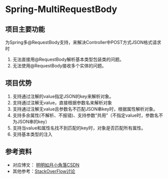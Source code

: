 # Spring-MultiRequestBody
## 项目主要功能
为Spring多@RequestBody支持，来解决Controller中POST方式JSON格式请求时
1. 无法直接用@RequestBody解析基本类型包装类的问题。
2. 无法使用@RequestBody接收多个实体的问题。

## 项目优势
1. 支持通过注解的value指定JSON的key来解析对象。
2. 支持通过注解无value，直接根据参数名来解析对象
3. 支持通过注解无value且参数名不匹配JSON串key时，根据属性解析对象。
4. 支持多余属性(不解析、不报错)、支持参数“共用”（不指定value时，参数名不为JSON串的key）
5. 支持当value和属性名找不到匹配的key时，对象是否匹配所有属性。
6. 支持基本类型的注入

## 参考资料
* 对应博文： [明明如月小角落CSDN](https://blog.csdn.net/w605283073/article/details/82119284)
* 其他参考：[StackOverFlow讨论](https://stackoverflow.com/questions/12893566/passing-multiple-variables-in-requestbody-to-a-spring-mvc-controller-using-ajax)


